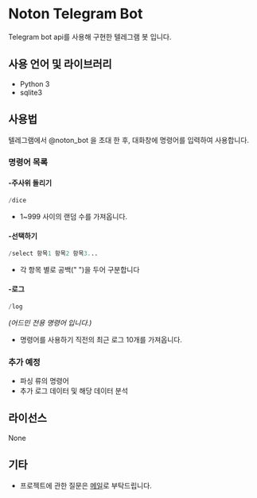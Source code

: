 
# Noton Telegram Bot

Telegram bot api를 사용해 구현한 텔레그램 봇 입니다.


## 사용 언어 및 라이브러리

* Python 3
* sqlite3

## 사용법
텔레그램에서 @noton_bot 을 초대 한 후, 대화창에 명령어를 입력하여 사용합니다.

### 명령어 목록

#### -주사위 돌리기
```Python
/dice
```
* 1~999 사이의 랜덤 수를 가져옵니다.

#### -선택하기

```python
/select 항목1 항목2 항목3...
```

* 각 항목 별로 공백(" ")을 두어 구분합니다

#### -로그
```Python
/log
```
*(어드민 전용 명령어 입니다.)*

* 명령어를 사용하기 직전의 최근 로그 10개를 가져옵니다.


### 추가 예정
* 파싱 류의 명령어
* 추가 로그 데이터 및 해당 데이터 분석

## 라이선스

None

## 기타
* 프로젝트에 관한 질문은 [메일](notonalcyone@gmail.com)로 부탁드립니다.
